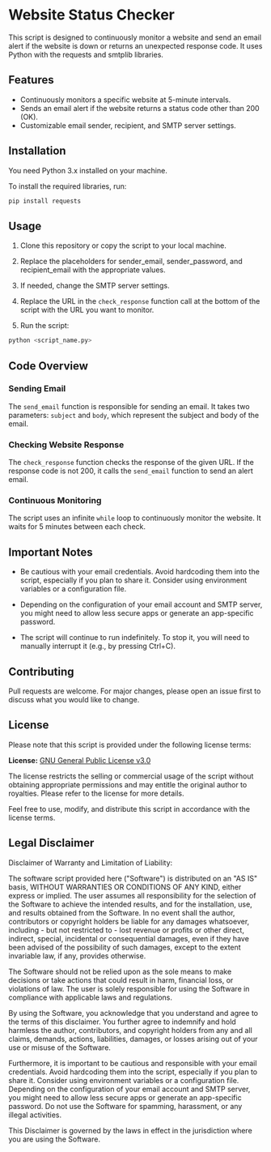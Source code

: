 # Website Status Checker

This script is designed to continuously monitor a website and send an email alert if the website is down or returns an unexpected response code. It uses Python with the requests and smtplib libraries.

## Features

- Continuously monitors a specific website at 5-minute intervals.
- Sends an email alert if the website returns a status code other than 200 (OK).
- Customizable email sender, recipient, and SMTP server settings.

## Installation

You need Python 3.x installed on your machine.

To install the required libraries, run:
```sh
pip install requests
```

## Usage

1. Clone this repository or copy the script to your local machine.

2. Replace the placeholders for sender_email, sender_password, and recipient_email with the appropriate values.

3. If needed, change the SMTP server settings.

4. Replace the URL in the `check_response` function call at the bottom of the script with the URL you want to monitor.

5. Run the script:
```sh
python <script_name.py>
```

## Code Overview

### Sending Email

The `send_email` function is responsible for sending an email. It takes two parameters: `subject` and `body`, which represent the subject and body of the email.

### Checking Website Response

The `check_response` function checks the response of the given URL. If the response code is not 200, it calls the `send_email` function to send an alert email.

### Continuous Monitoring

The script uses an infinite `while` loop to continuously monitor the website. It waits for 5 minutes between each check.

## Important Notes

- Be cautious with your email credentials. Avoid hardcoding them into the script, especially if you plan to share it. Consider using environment variables or a configuration file.

- Depending on the configuration of your email account and SMTP server, you might need to allow less secure apps or generate an app-specific password.

- The script will continue to run indefinitely. To stop it, you will need to manually interrupt it (e.g., by pressing Ctrl+C).

## Contributing

Pull requests are welcome. For major changes, please open an issue first to discuss what you would like to change.

## License

Please note that this script is provided under the following license terms:

**License:** [GNU General Public License v3.0](https://www.gnu.org/licenses/gpl-3.0.en.html)

The license restricts the selling or commercial usage of the script without obtaining appropriate permissions and may entitle the original author to royalties. Please refer to the license for more details.

Feel free to use, modify, and distribute this script in accordance with the license terms.

## Legal Disclaimer
Disclaimer of Warranty and Limitation of Liability:

The software script provided here ("Software") is distributed on an "AS IS" basis, WITHOUT WARRANTIES OR CONDITIONS OF ANY KIND, either express or implied. The user assumes all responsibility for the selection of the Software to achieve the intended results, and for the installation, use, and results obtained from the Software. In no event shall the author, contributors or copyright holders be liable for any damages whatsoever, including - but not restricted to - lost revenue or profits or other direct, indirect, special, incidental or consequential damages, even if they have been advised of the possibility of such damages, except to the extent invariable law, if any, provides otherwise.

The Software should not be relied upon as the sole means to make decisions or take actions that could result in harm, financial loss, or violations of law. The user is solely responsible for using the Software in compliance with applicable laws and regulations.

By using the Software, you acknowledge that you understand and agree to the terms of this disclaimer. You further agree to indemnify and hold harmless the author, contributors, and copyright holders from any and all claims, demands, actions, liabilities, damages, or losses arising out of your use or misuse of the Software.

Furthermore, it is important to be cautious and responsible with your email credentials. Avoid hardcoding them into the script, especially if you plan to share it. Consider using environment variables or a configuration file. Depending on the configuration of your email account and SMTP server, you might need to allow less secure apps or generate an app-specific password. Do not use the Software for spamming, harassment, or any illegal activities.

This Disclaimer is governed by the laws in effect in the jurisdiction where you are using the Software.
